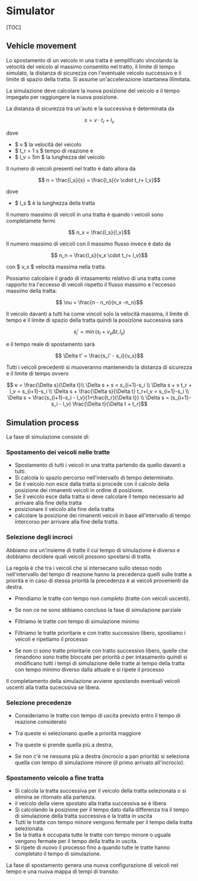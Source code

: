 # Simulator

[TOC]

## Vehicle movement

Lo spostamento di un veicolo in una tratta è semplificato vincolando la velocità del veicolo al massimo consentito nel tratto, il limite di tempo simulato, la distanza di sicurezza con l'eventuale veicolo successivo e il limite di spazio della tratta. Si assume un'accelerazione istantanea illimitata.

La simulazione deve calcolare la nuova posizione del veicolo e il tempo impegato per raggiungere la nuova posizione.

La distanza di sicurezza tra un'auto e la successiva è determinata da

```math
    s = v \cdot t_r + l_v
```

dove

- $ v $ la velocità del veicolo
- $ t_r = 1 s $ tempo di reazione e
- $ l_v = 5m $ la lunghezza del veicolo

Il numero di veicoli presenti nel tratto è dato allora da

```math
    n = \frac{l_s}{s} = \frac{l_s}{v \cdot t_r+ l_v}
```

dove

- $ l_s $ è la lunghezza della tratta

Il numero massimo di veicoli in una tratta è quando i veicoli sono completamete fermi

```math
    n_x = \frac{l_s}{l_v}
```

Il numero massimo di veicoli con il massimo flusso invece è dato da

```math
    n_n = \frac{l_s}{v_x \cdot t_r+ l_v}
```

con $ v_x $ velocità massima nella tratta.

Possiamo calcolare il grado di intasamento relativo di una tratta come rapporto tra l'eccesso di veicoli rispetto il flusso massimo e l'eccesso massimo della tratta:

```math
    \nu = \frac{n - n_n}{n_x -n_n}
```

Il veicolo davanti a tutti ha come vincoli solo la velocità massima, il limite di tempo e il limite di spazio della tratta quindi la posizione successiva sarà

```math
    s_i' = \min (s_i + v_x \Delta t, l_s)
```

e il tempo reale di spostamento sarà

```math
    \Delta t' = \frac{s_i' - s_i}{v_x}
```

Tutti i veicoli precedenti si muoveranno mantenendo la distanza di sicurezza e il limite di tempo ovvero

```math
    v = \frac{\Delta s}{\Delta t}\\
    \Delta s + s = s_{i+1}-s_i \\
    \Delta s + v t_r + l_v = s_{i+1}-s_i \\
    \Delta s + \frac{\Delta s}{\Delta t} t_r+l_v = s_{i+1}-s_i \\
    \Delta s = \frac{s_{i+1}-s_i - l_v}{1+\frac{t_r}{\Delta t}} \\
    \Delta s = (s_{i+1}-s_i - l_v) \frac{\Delta t}{\Delta t + t_r}
```

## Simulation process

La fase di simulazione consiste di:

### Spostamento dei veicoli nelle tratte

- Spostamento di tutti i veicoli in una tratta partendo da quello davanti a tutti.
- Si calcola lo spazio percorso nell'intervallo di tempo determinato.
- Se il veicolo non esce dalla tratta si procede con il calcolo della posizione dei rimanenti veicoli in ordine di posizione.
- Se il veicolo esce dalla tratta si deve calcolare il tempo necessario ad arrivare alla fine della tratta
- posizionare il veicolo alla fine della tratta
- calcolare la posizione dei rimanenti veicoli in base all'intervallo di tempo intercorso per arrivare alla fine della tratta.

### Selezione degli incroci

Abbiamo ora un'insieme di tratte il cui tempo di simulazione è diverso e dobbiamo decidere quali veicoli possono spostarsi di tratta.

La regola è che tra i veicoli che si intersecano sullo stesso nodo nell'intervallo del tempo di reazione hanno la precedenza quelli sulle tratte a priorità e in caso di stessa priorità la precedenza è ai veicoli provenienti da destra.

- Prendiamo le tratte con tempo non completo (tratte con veicoli uscenti).
- Se non ce ne sono abbiamo concluso la fase di simulazione parziale

- Filtriamo le tratte con tempo di simulazione minimo
- Filtriamo le tratte prioritarie e con tratto successivo libero, spostiamo i veicoli e ripetiamo il processo
- Se non ci sono tratte prioritarie con tratto successivo libero, quelle che rimandono sono tratte bloccate per priorità o per intasamento quindi si modificano tutti i tempi di simulazione delle tratte al tempo della tratta con tempo minimo diverso dalla attuale e si ripete il processo

Il completamento della simulazione avviene spostando eventuali veicoli uscenti alla tratta sucecssiva se libera.

### Selezione precedenze

- Consideriamo le tratte con tempo di uscita previsto entro il tempo di reazione considerato

- Tra queste si selezionano quelle a priorità maggiore
- Tra queste si prende quella più a destra,
- Se non c'è ne nessuna più a destra (incrocio a pari priorità) si seleziona quella con tempo di simulazione minore (il primo arrivato all'incrocio).

### Spostamento veicolo a fine tratta

- Si calcola la tratta successiva per il veicolo della tratta selezionata o si elimina se ritornato alla partenza.
- il veicolo della viene spostato alla tratta successiva se è libera
- Si calcolando la posizione per il tempo dato dalla differenza tra il tempo di simulazione della tratta successiva e la tratta in uscita
- Tutti le tratte con tempo minore vengono fermate per il tempo della tratta selezionata.
- Se la tratta è occupata tutte le tratte con tempo minore o uguale vengono fermate per il tempo della tratta in uscita.
- Si ripete di nuovo il processo fino a quando tutte le tratte hanno completato il tempo di simulazione.

La fase di spostamento genera una nuova configurazione di veicoli nel tempo e una nuova mappa di tempi di transito.
